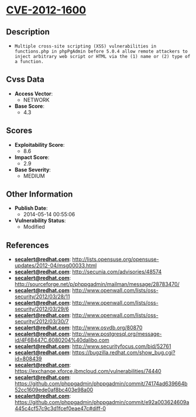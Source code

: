 
# [CVE-2012-1600](http://lists.opensuse.org/opensuse-updates/2012-04/msg00033.html)

## Description

- `Multiple cross-site scripting (XSS) vulnerabilities in functions.php in phpPgAdmin before 5.0.4 allow remote attackers to inject arbitrary web script or HTML via the (1) name or (2) type of a function.`

## Cvss Data

- **Access Vector**:
  - NETWORK
- **Base Score**:
  - 4.3

## Scores

- **Exploitability Score**:
  - 8.6
- **Impact Score**:
  - 2.9
- **Base Severity**:
  - MEDIUM

## Other Information

- **Publish Date**:
  - 2014-05-14 00:55:06
- **Vulnerability Status**:
  - Modified

## References

- **secalert@redhat.com**: http://lists.opensuse.org/opensuse-updates/2012-04/msg00033.html
- **secalert@redhat.com**: http://secunia.com/advisories/48574
- **secalert@redhat.com**: http://sourceforge.net/p/phppgadmin/mailman/message/28783470/
- **secalert@redhat.com**: http://www.openwall.com/lists/oss-security/2012/03/28/11
- **secalert@redhat.com**: http://www.openwall.com/lists/oss-security/2012/03/29/6
- **secalert@redhat.com**: http://www.openwall.com/lists/oss-security/2012/03/30/7
- **secalert@redhat.com**: http://www.osvdb.org/80870
- **secalert@redhat.com**: http://www.postgresql.org/message-id/4F6B447C.6080204%40dalibo.com
- **secalert@redhat.com**: http://www.securityfocus.com/bid/52761
- **secalert@redhat.com**: https://bugzilla.redhat.com/show_bug.cgi?id=808439
- **secalert@redhat.com**: https://exchange.xforce.ibmcloud.com/vulnerabilities/74440
- **secalert@redhat.com**: https://github.com/phppgadmin/phppgadmin/commit/74174ad639664b52cc1609ede0af8bc403e98a00
- **secalert@redhat.com**: https://github.com/phppgadmin/phppgadmin/commit/e92a003624609a445c4cf57c9c3d1fcef0eae47c#diff-0
